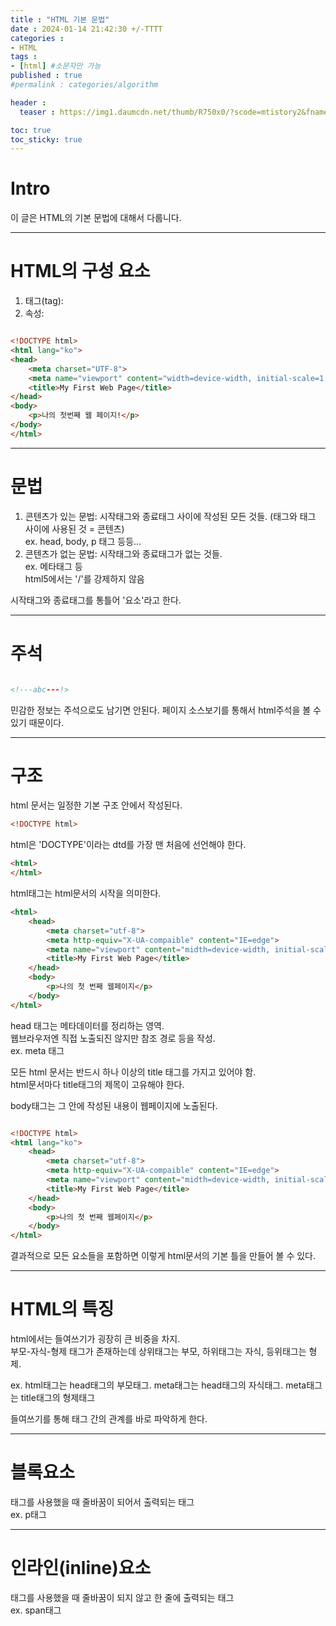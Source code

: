 ```yaml
---
title : "HTML 기본 문법"
date : 2024-01-14 21:42:30 +/-TTTT
categories : 
- HTML
tags : 
- [html] #소문자만 가능
published : true
#permalink : categories/algorithm

header :
  teaser : https://img1.daumcdn.net/thumb/R750x0/?scode=mtistory2&fname=https%3A%2F%2Fblog.kakaocdn.net%2Fdn%2Fbb07kA%2Fbtq4l9NgzNC%2FDodfmPS2rEIdRl5siRltZk%2Fimg.jpg

toc: true
toc_sticky: true
---
```


# Intro   

이 글은 HTML의 기본 문법에 대해서 다룹니다.   

----

# HTML의 구성 요소   

1. 태그(tag): 
2. 속성:

```html

<!DOCTYPE html>
<html lang="ko">
<head>
    <meta charset="UTF-8">
    <meta name="viewport" content="width=device-width, initial-scale=1.0">
    <title>My First Web Page</title>
</head>
<body>
    <p>나의 첫번째 웹 페이지!</p>
</body>
</html>

```

------------------

# 문법   

1. 콘텐츠가 있는 문법: 시작태그와 종료태그 사이에 작성된 모든 것들. (태그와 태그 사이에 사용된 것 = 콘텐츠)     
ex. head, body, p 태그 등등...   
2. 콘텐츠가 없는 문법: 시작태그와 종료태그가 없는 것들.    
ex. 메타태그 등    
html5에서는 '/'를 강제하지 않음     

시작태그와 종료태그를 통틀어 '요소'라고 한다.     

---------------------

# 주석      

```html

<!---abc---!>

```

민감한 정보는 주석으로도 남기면 안된다. 페이지 소스보기를 통해서 html주석을 볼 수 있기 때문이다.   

--------------

# 구조     

html 문서는 일정한 기본 구조 안에서 작성된다.   

```html
<!DOCTYPE html>
```
html은 'DOCTYPE'이라는 dtd를 가장 맨 처음에 선언해야 한다.     

```html
<html>
</html>

```
html태그는 html문서의 시작을 의미한다.     


```html
<html>
    <head>
        <meta charset="utf-8">
        <meta http-equiv="X-UA-compaible" content="IE=edge">
        <meta name="viewport" content="midth=device-width, initial-scale=1.0">
        <title>My First Web Page</title>
    </head>
    <body>
        <p>나의 첫 번째 웹페이지</p>
    </body>
</html>

```
head 태그는 메타데이터를 정리하는 영역.    
웹브라우저엔 직접 노출되진 않지만 참조 경로 등을 작성.    
ex. meta 태그      

모든 html 문서는 반드시 하나 이상의 title 태그를 가지고 있어야 함.     
html문서마다 title태그의 제목이 고유해야 한다.      

body태그는 그 안에 작성된 내용이 웹페이지에 노출된다.       

```html

<!DOCTYPE html>
<html lang="ko">
    <head>
        <meta charset="utf-8">
        <meta http-equiv="X-UA-compaible" content="IE=edge">
        <meta name="viewport" content="midth=device-width, initial-scale=1.0">
        <title>My First Web Page</title>
    </head>
    <body>
        <p>나의 첫 번째 웹페이지</p>
    </body>
</html>

```

결과적으로 모든 요소들을 포함하면 이렇게 html문서의 기본 틀을 만들어 볼 수 있다.    

------------

# HTML의 특징    

html에서는 들여쓰기가 굉장히 큰 비중을 차지.    
부모-자식-형제 태그가 존재하는데
상위태그는 부모, 하위태그는 자식, 등위태그는 형제.     
      
ex. html태그는 head태그의 부모태그. meta태그는 head태그의 자식태그. meta태그는 title태그의 형제태그     

들여쓰기를 통해 태그 간의 관계를 바로 파악하게 한다.     

---------------

# 블록요소     

태그를 사용했을 때 줄바꿈이 되어서 출력되는 태그    
ex. p태그     

----------------

# 인라인(inline)요소    

태그를 사용했을 때 줄바꿈이 되지 않고 한 줄에 출력되는 태그     
ex. span태그    